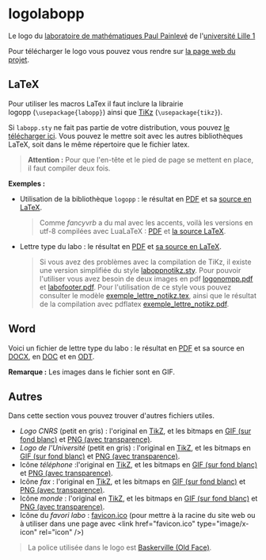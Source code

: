 logolabopp
==========

Le logo du [laboratoire de mathématiques Paul Painlevé](http://math.univ-lille1.fr/) de l'[université Lille 1](http://www.univ-lille1.fr/)

Pour télécharger le logo vous pouvez vous rendre sur [la page web du projet](http://ktzanev.github.io/logolabopp/).

LaTeX
-----

Pour utiliser les macros LaTex il faut inclure la librairie logopp&nbsp;(<code>\usepackage{labopp}</code>) ainsi que [TiKz](http://fr.wikipedia.org/wiki/PGF/TikZ) (<code>\usepackage{tikz}</code>).

Si <code>labopp.sty</code> ne fait pas partie de votre distribution, vous pouvez [le télécharger ici](http://ktzanev.github.io/logolabopp/latex/labopp.sty). Vous pouvez le mettre soit avec les autres bibliothèques LaTeX, soit dans le même répertoire que le fichier latex.

> **Attention :** Pour que l'en-tête et le pied de page se mettent en place, il faut compiler deux fois.

**Exemples :**

* Utilisation de la bibliothèque <code>logopp</code> : le résultat en [PDF](http://ktzanev.github.io/logolabopp/latex/exemple_logo.pdf) et sa [source en LaTeX](http://ktzanev.github.io/logolabopp/latex/exemple_logo.tex).
  > Comme *fancyvrb* a du mal avec les accents, voilà les versions en utf-8 compilées avec LuaLaTeX : [PDF](http://ktzanev.github.io/logolabopp/latex/exemple_logo_utf8.pdf) et [la source LaTeX](http://ktzanev.github.io/logolabopp/latex/exemple_logo_utf8.tex).

* Lettre type du labo : le résultat en [PDF](http://ktzanev.github.io/logolabopp/latex/exemple_lettre.pdf) et [sa source en LaTeX](http://ktzanev.github.io/logolabopp/latex/exemple_lettre.tex).
  > Si vous avez des problèmes avec la compilation de TiKz, il existe une version simplifiée du style [laboppnotikz.sty](http://ktzanev.github.io/logolabopp/latex/laboppnotikz.sty). Pour pouvoir l'utiliser vous avez besoin de deux images en pdf [logonompp.pdf](http://ktzanev.github.io/logolabopp/logonompp/logonompp.pdf) et [labofooter.pdf](http://ktzanev.github.io/logolabopp/latex/labofooter.pdf). Pour l'utilisation de ce style vous pouvez consulter le modèle [exemple_lettre_notikz.tex](http://ktzanev.github.io/logolabopp/latex/exemple_lettre_notikz.tex), ainsi que le résultat de la compilation avec pdflatex [exemple_lettre_notikz.pdf](http://ktzanev.github.io/logolabopp/latex/exemple_lettre_notikz.pdf).

Word
----

Voici un fichier de lettre type du labo : le résultat en [PDF](http://ktzanev.github.io/logolabopp/doc/exemple_lettre_doc.pdf) et sa source en [DOCX](http://ktzanev.github.io/logolabopp/doc/exemple_lettre.docx), en [DOC](http://ktzanev.github.io/logolabopp/doc/exemple_lettre.doc) et en [ODT](http://ktzanev.github.io/logolabopp/doc/exemple_lettre.odt).

**Remarque :** Les images dans le fichier sont en GIF.

Autres
------

Dans cette section vous pouvez trouver d'autres fichiers utiles.

* *Logo CNRS* (petit en gris) : l'original en [TikZ](http://ktzanev.github.io/logolabopp/autres/logocnrs_petit.tikz), et les bitmaps en [GIF&nbsp;(sur fond blanc)](http://ktzanev.github.io/logolabopp/autres/CNRS_INSMI_gray_370_x_200.gif) et [PNG&nbsp;(avec transparence)](http://ktzanev.github.io/logolabopp/autres/CNRS_INSMI_gray_370_x_200.png).
* *Logo de l'Université* (petit en gris) : l'original en [TikZ](http://ktzanev.github.io/logolabopp/autres/logoustl_patit.tikz), et les bitmaps en [GIF&nbsp;(sur fond blanc)](http://ktzanev.github.io/logolabopp/autres/USTL_gray_570_x_200.gif) et [PNG&nbsp;(avec transparence)](http://ktzanev.github.io/logolabopp/autres/USTL_gray_570_x_20.png).
* Icône *téléphone* :l'original en [TikZ](http://ktzanev.github.io/logolabopp/autres/phone.tikz), et les bitmaps en [GIF&nbsp;(sur fond blanc)](http://ktzanev.github.io/logolabopp/autres/phone.gif) et [PNG&nbsp;(avec transparence)](http://ktzanev.github.io/logolabopp/autres/phone.png).
* Icône *fax* : l'original en [TikZ](http://ktzanev.github.io/logolabopp/autres/fax.tikz), et les bitmaps en [GIF&nbsp;(sur fond blanc)](http://ktzanev.github.io/logolabopp/autres/fax.gif) et [PNG&nbsp;(avec transparence)](http://ktzanev.github.io/logolabopp/autres/fax.png).
* Icône *monde* : l'original en [TikZ](http://ktzanev.github.io/logolabopp/autres/world.tikz), et les bitmaps en [GIF&nbsp;(sur fond blanc)](http://ktzanev.github.io/logolabopp/autres/world.gif) et [PNG&nbsp;(avec transparence)](http://ktzanev.github.io/logolabopp/autres/world.png).
* Icône du *favori labo* : [favicon.ico](http://ktzanev.github.io/logolabopp/favicon.ico) (pour mettre à la racine du site web ou à utiliser dans une page avec &lt;link href=&quot;favicon.ico&quot; type=&quot;image/x-icon&quot; rel=&quot;icon&quot; /&gt;)

> La police utilisée dans le logo est [Baskerville (Old Face)](http://en.wikipedia.org/wiki/Baskerville).
